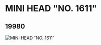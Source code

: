 # MINI HEAD "NO. 1611"
## 19980
![MINI HEAD "NO. 1611"](https://lc-www-live-s.legocdn.com/media/bricks/5/2/6102880.jpg)